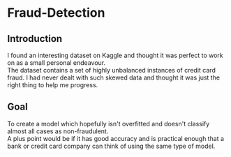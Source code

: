 # Fraud-Detection
## Introduction
I found an interesting dataset on Kaggle and thought it was perfect to work on as a small personal endeavour.<br>
The dataset contains a set of highly unbalanced instances of credit card fraud. I had never dealt with such skewed data and thought it was just the right thing to help me progress.<br>
## Goal
To create a model which hopefully isn't overfitted and doesn't classify almost all cases as non-fraudulent.<br>
A plus point would be if it has good accuracy and is practical enough that a bank or credit card company can think of using the same type of model.

